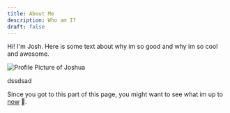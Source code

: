 ```yaml
---
title: About Me
description: Who am I?
draft: false
---
```


<div id="about">

Hi! I'm Josh. Here is some text about why im so good and why im so cool and awesome.

<picture>
<source srcset="/images/joshua.webp" type="image/webp">
<source srcset="/images/joshua.jpg" type="image/jpeg"> 
<img aria-hidden="true"
    class="profile"
    src="/images/joshua.jpg"
    alt="Profile Picture of Joshua"
    >
</picture>

dssdsad


<div id="comment-box">

Since you got to this part of this page, you might want to see what im up to [now](/now) 🧐.

</div>
</div>